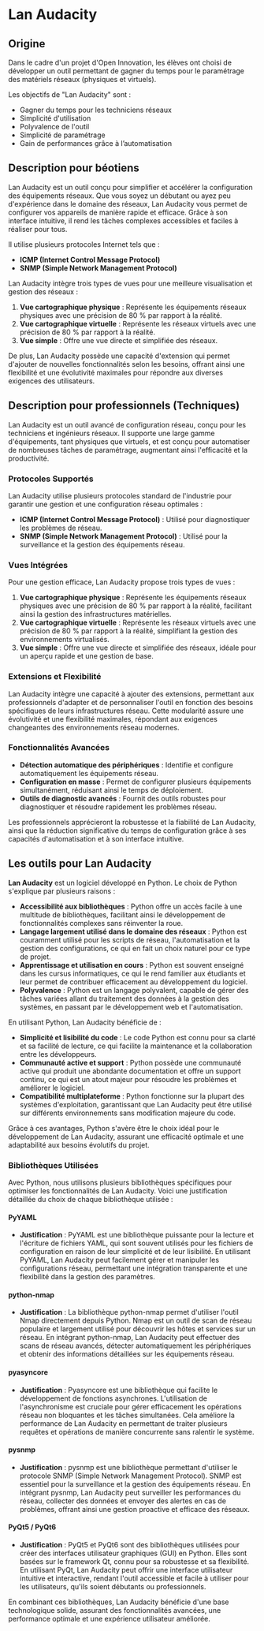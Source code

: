 # Lan Audacity

## Origine

Dans le cadre d'un projet d'Open Innovation, les élèves ont choisi de développer un outil permettant de gagner du temps pour le paramétrage des matériels réseaux (physiques et virtuels).

Les objectifs de "Lan Audacity" sont :
- Gagner du temps pour les techniciens réseaux
- Simplicité d'utilisation
- Polyvalence de l'outil
- Simplicité de paramétrage
- Gain de performances grâce à l’automatisation

## Description pour béotiens

Lan Audacity est un outil conçu pour simplifier et accélérer la configuration des équipements réseaux. Que vous soyez un débutant ou ayez peu d'expérience dans le domaine des réseaux, Lan Audacity vous permet de configurer vos appareils de manière rapide et efficace. Grâce à son interface intuitive, il rend les tâches complexes accessibles et faciles à réaliser pour tous.

Il utilise plusieurs protocoles Internet tels que :
- **ICMP (Internet Control Message Protocol)**
- **SNMP (Simple Network Management Protocol)**

Lan Audacity intègre trois types de vues pour une meilleure visualisation et gestion des réseaux :
1. **Vue cartographique physique** : Représente les équipements réseaux physiques avec une précision de 80 % par rapport à la réalité.
2. **Vue cartographique virtuelle** : Représente les réseaux virtuels avec une précision de 80 % par rapport à la réalité.
3. **Vue simple** : Offre une vue directe et simplifiée des réseaux.

De plus, Lan Audacity possède une capacité d'extension qui permet d'ajouter de nouvelles fonctionnalités selon les besoins, offrant ainsi une flexibilité et une évolutivité maximales pour répondre aux diverses exigences des utilisateurs.

## Description pour professionnels (Techniques)

Lan Audacity est un outil avancé de configuration réseau, conçu pour les techniciens et ingénieurs réseaux. Il supporte une large gamme d'équipements, tant physiques que virtuels, et est conçu pour automatiser de nombreuses tâches de paramétrage, augmentant ainsi l'efficacité et la productivité.

### Protocoles Supportés

Lan Audacity utilise plusieurs protocoles standard de l'industrie pour garantir une gestion et une configuration réseau optimales :
- **ICMP (Internet Control Message Protocol)** : Utilisé pour diagnostiquer les problèmes de réseau.
- **SNMP (Simple Network Management Protocol)** : Utilisé pour la surveillance et la gestion des équipements réseau.

### Vues Intégrées

Pour une gestion efficace, Lan Audacity propose trois types de vues :
1. **Vue cartographique physique** : Représente les équipements réseaux physiques avec une précision de 80 % par rapport à la réalité, facilitant ainsi la gestion des infrastructures matérielles.
2. **Vue cartographique virtuelle** : Représente les réseaux virtuels avec une précision de 80 % par rapport à la réalité, simplifiant la gestion des environnements virtualisés.
3. **Vue simple** : Offre une vue directe et simplifiée des réseaux, idéale pour un aperçu rapide et une gestion de base.

### Extensions et Flexibilité

Lan Audacity intègre une capacité à ajouter des extensions, permettant aux professionnels d'adapter et de personnaliser l'outil en fonction des besoins spécifiques de leurs infrastructures réseau. Cette modularité assure une évolutivité et une flexibilité maximales, répondant aux exigences changeantes des environnements réseau modernes.

### Fonctionnalités Avancées

- **Détection automatique des périphériques** : Identifie et configure automatiquement les équipements réseau.
- **Configuration en masse** : Permet de configurer plusieurs équipements simultanément, réduisant ainsi le temps de déploiement.
- **Outils de diagnostic avancés** : Fournit des outils robustes pour diagnostiquer et résoudre rapidement les problèmes réseau.

Les professionnels apprécieront la robustesse et la fiabilité de Lan Audacity, ainsi que la réduction significative du temps de configuration grâce à ses capacités d'automatisation et à son interface intuitive.

## Les outils pour Lan Audacity

**Lan Audacity** est un logiciel développé en Python. Le choix de Python s'explique par plusieurs raisons :

- **Accessibilité aux bibliothèques** : Python offre un accès facile à une multitude de bibliothèques, facilitant ainsi le développement de fonctionnalités complexes sans réinventer la roue.
- **Langage largement utilisé dans le domaine des réseaux** : Python est couramment utilisé pour les scripts de réseau, l'automatisation et la gestion des configurations, ce qui en fait un choix naturel pour ce type de projet.
- **Apprentissage et utilisation en cours** : Python est souvent enseigné dans les cursus informatiques, ce qui le rend familier aux étudiants et leur permet de contribuer efficacement au développement du logiciel.
- **Polyvalence** : Python est un langage polyvalent, capable de gérer des tâches variées allant du traitement des données à la gestion des systèmes, en passant par le développement web et l'automatisation.

En utilisant Python, Lan Audacity bénéficie de :

- **Simplicité et lisibilité du code** : Le code Python est connu pour sa clarté et sa facilité de lecture, ce qui facilite la maintenance et la collaboration entre les développeurs.
- **Communauté active et support** : Python possède une communauté active qui produit une abondante documentation et offre un support continu, ce qui est un atout majeur pour résoudre les problèmes et améliorer le logiciel.
- **Compatibilité multiplateforme** : Python fonctionne sur la plupart des systèmes d'exploitation, garantissant que Lan Audacity peut être utilisé sur différents environnements sans modification majeure du code.

Grâce à ces avantages, Python s'avère être le choix idéal pour le développement de Lan Audacity, assurant une efficacité optimale et une adaptabilité aux besoins évolutifs du projet.

### Bibliothèques Utilisées

Avec Python, nous utilisons plusieurs bibliothèques spécifiques pour optimiser les fonctionnalités de Lan Audacity. Voici une justification détaillée du choix de chaque bibliothèque utilisée :

#### PyYAML
- **Justification** : PyYAML est une bibliothèque puissante pour la lecture et l'écriture de fichiers YAML, qui sont souvent utilisés pour les fichiers de configuration en raison de leur simplicité et de leur lisibilité. En utilisant PyYAML, Lan Audacity peut facilement gérer et manipuler les configurations réseau, permettant une intégration transparente et une flexibilité dans la gestion des paramètres.
  
#### python-nmap
- **Justification** : La bibliothèque python-nmap permet d'utiliser l'outil Nmap directement depuis Python. Nmap est un outil de scan de réseau populaire et largement utilisé pour découvrir les hôtes et services sur un réseau. En intégrant python-nmap, Lan Audacity peut effectuer des scans de réseau avancés, détecter automatiquement les périphériques et obtenir des informations détaillées sur les équipements réseau.

#### pyasyncore
- **Justification** : Pyasyncore est une bibliothèque qui facilite le développement de fonctions asynchrones. L'utilisation de l'asynchronisme est cruciale pour gérer efficacement les opérations réseau non bloquantes et les tâches simultanées. Cela améliore la performance de Lan Audacity en permettant de traiter plusieurs requêtes et opérations de manière concurrente sans ralentir le système.

#### pysnmp
- **Justification** : pysnmp est une bibliothèque permettant d'utiliser le protocole SNMP (Simple Network Management Protocol). SNMP est essentiel pour la surveillance et la gestion des équipements réseau. En intégrant pysnmp, Lan Audacity peut surveiller les performances du réseau, collecter des données et envoyer des alertes en cas de problèmes, offrant ainsi une gestion proactive et efficace des réseaux.

#### PyQt5 / PyQt6
- **Justification** : PyQt5 et PyQt6 sont des bibliothèques utilisées pour créer des interfaces utilisateur graphiques (GUI) en Python. Elles sont basées sur le framework Qt, connu pour sa robustesse et sa flexibilité. En utilisant PyQt, Lan Audacity peut offrir une interface utilisateur intuitive et interactive, rendant l'outil accessible et facile à utiliser pour les utilisateurs, qu'ils soient débutants ou professionnels.

En combinant ces bibliothèques, Lan Audacity bénéficie d'une base technologique solide, assurant des fonctionnalités avancées, une performance optimale et une expérience utilisateur améliorée.